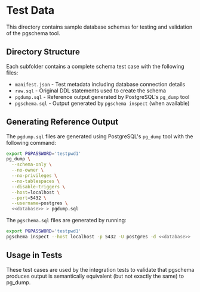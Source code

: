 # Test Data

This directory contains sample database schemas for testing and validation of the pgschema tool.

## Directory Structure

Each subfolder contains a complete schema test case with the following files:

- `manifest.json` - Test metadata including database connection details
- `raw.sql` - Original DDL statements used to create the schema
- `pgdump.sql` - Reference output generated by PostgreSQL's `pg_dump` tool
- `pgschema.sql` - Output generated by `pgschema inspect` (when available)

## Generating Reference Output

The `pgdump.sql` files are generated using PostgreSQL's `pg_dump` tool with the following command:

```bash
export PGPASSWORD='testpwd1'
pg_dump \
  --schema-only \
  --no-owner \
  --no-privileges \
  --no-tablespaces \
  --disable-triggers \
  --host=localhost \
  --port=5432 \
  --username=postgres \
  <<database>> > pgdump.sql
```

The `pgschema.sql` files are generated by running:

```bash
export PGPASSWORD='testpwd1'
pgschema inspect --host localhost -p 5432 -U postgres -d <<database>>
```

## Usage in Tests

These test cases are used by the integration tests to validate that pgschema produces output is semantically equivalent (but not exactly the same) to pg_dump.